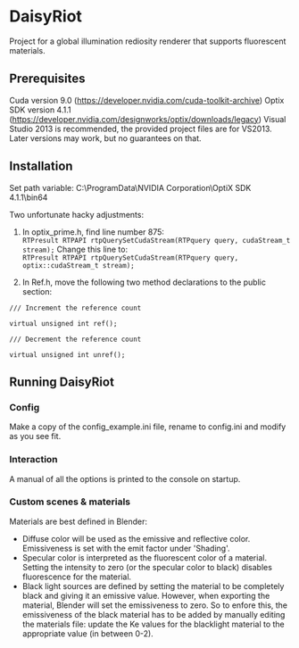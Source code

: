 # DaisyRiot
Project for a global illumination rediosity renderer that supports fluorescent materials.

## Prerequisites
Cuda version 9.0 (https://developer.nvidia.com/cuda-toolkit-archive)
Optix SDK version 4.1.1 (https://developer.nvidia.com/designworks/optix/downloads/legacy)
Visual Studio 2013 is recommended, the provided project files are for VS2013. Later versions may work, but no guarantees on that.

## Installation
Set path variable: C:\ProgramData\NVIDIA Corporation\OptiX SDK 4.1.1\bin64

Two unfortunate hacky adjustments:

1) In optix_prime.h, find line number 875:   
`RTPresult RTPAPI rtpQuerySetCudaStream(RTPquery query, cudaStream_t stream);`
Change this line to:   
`RTPresult RTPAPI rtpQuerySetCudaStream(RTPquery query, optix::cudaStream_t stream);`

2) In Ref.h, move the following two method declarations to the public section: 
```
/// Increment the reference count

virtual unsigned int ref();

/// Decrement the reference count

virtual unsigned int unref();
```

## Running DaisyRiot

### Config
Make a copy of the config_example.ini file, rename to config.ini and modify as you see fit. 

### Interaction
A manual of all the options is printed to the console on startup.

### Custom scenes & materials
Materials are best defined in Blender: 
* Diffuse color will be used as the emissive and reflective color. Emissiveness is set with the emit factor under 'Shading'.
* Specular color is interpreted as the fluorescent color of a material. Setting the intensity to zero (or the specular color to black) disables fluorescence for the material.
* Black light sources are defined by setting the material to be completely black and giving it an emissive value. However, when exporting the material, Blender will set the emissiveness to zero. So to enfore this, the emissiveness of the black material has to be added by manually editing the materials file: update the Ke values for the blacklight material to the appropriate value (in between 0-2).
